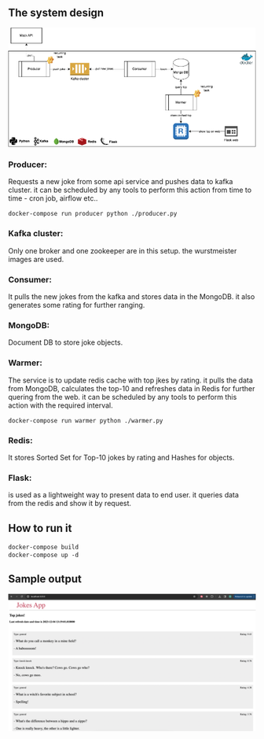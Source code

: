 
## The system design

![alt text](./Services.png)

### Producer:
Requests a new joke from some api service and pushes data to kafka cluster. it can be scheduled by any tools to perform this action from time to time - cron job, airflow etc..
```
docker-compose run producer python ./producer.py
```

### Kafka cluster:
Only one broker and one zookeeper are in this setup. the wurstmeister images are used.

### Consumer:
It pulls the new jokes from the kafka and stores data in the MongoDB. it also generates some rating for further ranging.

### MongoDB:
Document DB to store joke objects.

### Warmer:
The service is to update redis cache with top jkes by rating. it pulls the data from MongoDB, calculates the top-10 and refreshes data in Redis for further quering from the web. it can be scheduled by any tools to perform this action with the required interval.
```
docker-compose run warmer python ./warmer.py
```

### Redis:
It stores Sorted Set for Top-10 jokes by rating and Hashes for objects.

### Flask:
is used as a lightweight way to present data to end user. it queries data from the redis and show it by request.

## How to run it
```
docker-compose build
docker-compose up -d
```

## Sample output

![alt text](./output.png)
